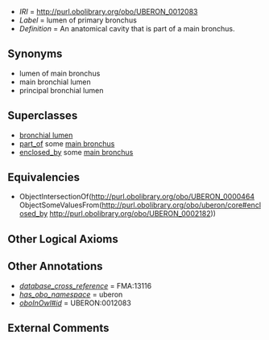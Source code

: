  * *IRI* = http://purl.obolibrary.org/obo/UBERON_0012083
 * *Label* = lumen of primary bronchus
 * *Definition* = An anatomical cavity that is part of a main bronchus.

## Synonyms

 * lumen of main bronchus
 * main bronchial lumen
 * principal bronchial lumen

## Superclasses

 * [bronchial lumen](../../UBERON/82/UBERON_0012082.md)
 * [part_of](../../BFO/50/BFO_0000050.md) some [main bronchus](../../UBERON/82/UBERON_0002182.md)
 * [enclosed_by](../../core#enclosed/by/core#enclosed_by.md) some [main bronchus](../../UBERON/82/UBERON_0002182.md)

## Equivalencies

 * ObjectIntersectionOf(<http://purl.obolibrary.org/obo/UBERON_0000464> ObjectSomeValuesFrom(<http://purl.obolibrary.org/obo/uberon/core#enclosed_by> <http://purl.obolibrary.org/obo/UBERON_0002182>))

## Other Logical Axioms


## Other Annotations

 * *[database_cross_reference](../../ef/oboInOwl#hasDbXref.md)* = FMA:13116
 * *[has_obo_namespace](../../ce/oboInOwl#hasOBONamespace.md)* = uberon
 * *[oboInOwl#id](../../id/oboInOwl#id.md)* = UBERON:0012083

## External Comments

